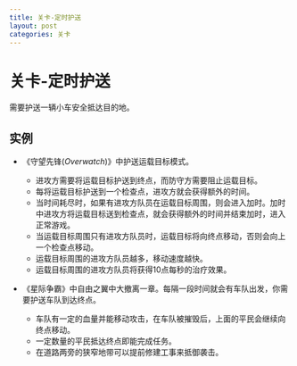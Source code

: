 ```yaml
---
title: 关卡-定时护送
layout: post
categories: 关卡
---
```


# 关卡-定时护送
需要护送一辆小车安全抵达目的地。


## 实例
- 《守望先锋(*Overwatch*)》中护送运载目标模式。
    - 进攻方需要将运载目标护送到终点，而防守方需要阻止运载目标。
    - 每将运载目标护送到一个检查点，进攻方就会获得额外的时间。
    - 当时间耗尽时，如果有进攻方队员在运载目标周围，则会进入加时。加时中进攻方将运载目标送到检查点，就会获得额外的时间并结束加时，进入正常游戏。
    - 当运载目标周围只有进攻方队员时，运载目标将向终点移动，否则会向上一个检查点移动。
    - 运载目标周围的进攻方队员越多，移动速度越快。
    - 运载目标周围的进攻方队员将获得10点每秒的治疗效果。

- 《星际争霸》中自由之翼中大撤离一章。每隔一段时间就会有车队出发，你需要护送车队到达终点。
    - 车队有一定的血量并能移动攻击，在车队被摧毁后，上面的平民会继续向终点移动。
    - 一定数量的平民抵达终点即能完成任务。
    - 在道路两旁的狭窄地带可以提前修建工事来抵御袭击。
